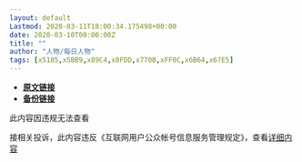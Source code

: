 ```yaml
---
layout: default
Lastmod: 2020-03-11T18:00:34.175498+00:00
date: 2020-03-10T00:00:00Z
title: ""
author: "人物/每日人物"
tags: [x5185,x5BB9,x89C4,x8FDD,x770B,xFF0C,x6B64,x67E5]
---
```


* [**原文链接**](https://mp.weixin.qq.com/s/nEy0jq5wjj-g6DQVZep1Wg)
* [**备份链接**](http://archive.vn/OLdHs)


此内容因违规无法查看

接相关投诉，此内容违反《互联网用户公众帐号信息服务管理规定》，查看[详细内容](http://www.cac.gov.cn/2017-09/07/c_1121624269.htm)

